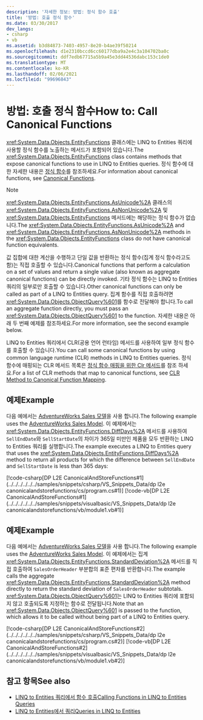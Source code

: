 ```yaml
---
description: '자세한 정보: 방법: 정식 함수 호출'
title: '방법: 호출 정식 함수'
ms.date: 03/30/2017
dev_langs:
- csharp
- vb
ms.assetid: b3d84873-7403-4957-8e20-b4ae39f50214
ms.openlocfilehash: d1e2310bccd6cc60177dba9a2e4c3a104702ba0c
ms.sourcegitcommit: ddf7edb67715a5b9a45e3dd44536dabc153c1de0
ms.translationtype: MT
ms.contentlocale: ko-KR
ms.lasthandoff: 02/06/2021
ms.locfileid: "99696843"
---
```

# <a name="how-to-call-canonical-functions"></a><span data-ttu-id="1d373-103">방법: 호출 정식 함수</span><span class="sxs-lookup"><span data-stu-id="1d373-103">How to: Call Canonical Functions</span></span>

<span data-ttu-id="1d373-104"><xref:System.Data.Objects.EntityFunctions> 클래스에는 LINQ to Entities 쿼리에 사용할 정식 함수를 노출하는 메서드가 포함되어 있습니다.</span><span class="sxs-lookup"><span data-stu-id="1d373-104">The <xref:System.Data.Objects.EntityFunctions> class contains methods that expose canonical functions to use in LINQ to Entities queries.</span></span> <span data-ttu-id="1d373-105">정식 함수에 대한 자세한 내용은 [정식 함수](canonical-functions.md)를 참조하세요.</span><span class="sxs-lookup"><span data-stu-id="1d373-105">For information about canonical functions, see [Canonical Functions](canonical-functions.md).</span></span>  
  
> [!NOTE]
> <span data-ttu-id="1d373-106"><xref:System.Data.Objects.EntityFunctions.AsUnicode%2A> 클래스의 <xref:System.Data.Objects.EntityFunctions.AsNonUnicode%2A> 및 <xref:System.Data.Objects.EntityFunctions> 메서드에는 해당하는 정식 함수가 없습니다.</span><span class="sxs-lookup"><span data-stu-id="1d373-106">The <xref:System.Data.Objects.EntityFunctions.AsUnicode%2A> and <xref:System.Data.Objects.EntityFunctions.AsNonUnicode%2A> methods in the <xref:System.Data.Objects.EntityFunctions> class do not have canonical function equivalents.</span></span>  
  
 <span data-ttu-id="1d373-107">값 집합에 대한 계산을 수행하고 단일 값을 반환하는 정식 함수(집계 정식 함수라고도 함)는 직접 호출할 수 있습니다.</span><span class="sxs-lookup"><span data-stu-id="1d373-107">Canonical functions that perform a calculation on a set of values and return a single value (also known as aggregate canonical functions) can be directly invoked.</span></span> <span data-ttu-id="1d373-108">기타 정식 함수는 LINQ to Entities 쿼리의 일부로만 호출할 수 있습니다.</span><span class="sxs-lookup"><span data-stu-id="1d373-108">Other canonical functions can only be called as part of a LINQ to Entities query.</span></span> <span data-ttu-id="1d373-109">집계 함수를 직접 호출하려면 <xref:System.Data.Objects.ObjectQuery%601>를 함수로 전달해야 합니다.</span><span class="sxs-lookup"><span data-stu-id="1d373-109">To call an aggregate function directly, you must pass an <xref:System.Data.Objects.ObjectQuery%601> to the function.</span></span> <span data-ttu-id="1d373-110">자세한 내용은 아래 두 번째 예제를 참조하세요.</span><span class="sxs-lookup"><span data-stu-id="1d373-110">For more information, see the second example below.</span></span>  
  
 <span data-ttu-id="1d373-111">LINQ to Entities 쿼리에서 CLR(공용 언어 런타임) 메서드를 사용하여 일부 정식 함수를 호출할 수 있습니다.</span><span class="sxs-lookup"><span data-stu-id="1d373-111">You can call some canonical functions by using common language runtime (CLR) methods in LINQ to Entities queries.</span></span> <span data-ttu-id="1d373-112">정식 함수에 매핑되는 CLR 메서드 목록은 [정식 함수 매핑을 위한 Clr 메서드](clr-method-to-canonical-function-mapping.md)를 참조 하세요.</span><span class="sxs-lookup"><span data-stu-id="1d373-112">For a list of CLR methods that map to canonical functions, see [CLR Method to Canonical Function Mapping](clr-method-to-canonical-function-mapping.md).</span></span>  
  
## <a name="example"></a><span data-ttu-id="1d373-113">예제</span><span class="sxs-lookup"><span data-stu-id="1d373-113">Example</span></span>  

 <span data-ttu-id="1d373-114">다음 예에서는 [AdventureWorks Sales 모델](https://github.com/Microsoft/sql-server-samples/releases/tag/adventureworks)을 사용 합니다.</span><span class="sxs-lookup"><span data-stu-id="1d373-114">The following example uses the [AdventureWorks Sales Model](https://github.com/Microsoft/sql-server-samples/releases/tag/adventureworks).</span></span> <span data-ttu-id="1d373-115">이 예제에서는 <xref:System.Data.Objects.EntityFunctions.DiffDays%2A> 메서드를 사용하여 `SellEndDate`와 `SellStartDate`의 차이가 365일 미만인 제품을 모두 반환하는 LINQ to Entities 쿼리를 실행합니다.</span><span class="sxs-lookup"><span data-stu-id="1d373-115">The example executes a LINQ to Entities query that uses the <xref:System.Data.Objects.EntityFunctions.DiffDays%2A> method to return all products for which the difference between `SellEndDate` and `SellStartDate` is less than 365 days:</span></span>  
  
 [!code-csharp[DP L2E CanonicalAndStoreFunctions#1](../../../../../../samples/snippets/csharp/VS_Snippets_Data/dp l2e canonicalandstorefunctions/cs/program.cs#1)]
 [!code-vb[DP L2E CanonicalAndStoreFunctions#1](../../../../../../samples/snippets/visualbasic/VS_Snippets_Data/dp l2e canonicalandstorefunctions/vb/module1.vb#1)]  
  
## <a name="example"></a><span data-ttu-id="1d373-116">예제</span><span class="sxs-lookup"><span data-stu-id="1d373-116">Example</span></span>  

 <span data-ttu-id="1d373-117">다음 예에서는 [AdventureWorks Sales 모델](https://github.com/Microsoft/sql-server-samples/releases/tag/adventureworks)을 사용 합니다.</span><span class="sxs-lookup"><span data-stu-id="1d373-117">The following example uses the [AdventureWorks Sales Model](https://github.com/Microsoft/sql-server-samples/releases/tag/adventureworks).</span></span> <span data-ttu-id="1d373-118">이 예제에서는 집계 <xref:System.Data.Objects.EntityFunctions.StandardDeviation%2A> 메서드를 직접 호출하여 `SalesOrderHeader` 부분합의 표준 편차를 반환합니다.</span><span class="sxs-lookup"><span data-stu-id="1d373-118">The example calls the aggregate <xref:System.Data.Objects.EntityFunctions.StandardDeviation%2A> method directly to return the standard deviation of `SalesOrderHeader` subtotals.</span></span> <span data-ttu-id="1d373-119"><xref:System.Data.Objects.ObjectQuery%601>는 LINQ to Entities 쿼리에 포함되지 않고 호출되도록 지정하는 함수로 전달됩니다.</span><span class="sxs-lookup"><span data-stu-id="1d373-119">Note that an <xref:System.Data.Objects.ObjectQuery%601> is passed to the function, which allows it to be called without being part of a LINQ to Entities query.</span></span>  
  
 [!code-csharp[DP L2E CanonicalAndStoreFunctions#2](../../../../../../samples/snippets/csharp/VS_Snippets_Data/dp l2e canonicalandstorefunctions/cs/program.cs#2)]
 [!code-vb[DP L2E CanonicalAndStoreFunctions#2](../../../../../../samples/snippets/visualbasic/VS_Snippets_Data/dp l2e canonicalandstorefunctions/vb/module1.vb#2)]  
  
## <a name="see-also"></a><span data-ttu-id="1d373-120">참고 항목</span><span class="sxs-lookup"><span data-stu-id="1d373-120">See also</span></span>

- [<span data-ttu-id="1d373-121">LINQ to Entities 쿼리에서 함수 호출</span><span class="sxs-lookup"><span data-stu-id="1d373-121">Calling Functions in LINQ to Entities Queries</span></span>](calling-functions-in-linq-to-entities-queries.md)
- [<span data-ttu-id="1d373-122">LINQ to Entities에서 쿼리</span><span class="sxs-lookup"><span data-stu-id="1d373-122">Queries in LINQ to Entities</span></span>](queries-in-linq-to-entities.md)
